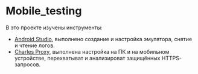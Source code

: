 # Mobile_testing

В это проекте изучены инструменты: 
- [Android Studio](https://github.com/pbioneer/Mobile_testing/blob/main/Mobile_testing/Android_Studio.md), выполнено создание и настройка эмулятора, снятие и чтение логов.
- [Charles Proxy](https://github.com/pbioneer/Mobile_testing/blob/main/Mobile_testing/Charles_Proxy.md), выполнена настройка на ПК и на мобильном устройстве, перехватыват и анализироват защищённых HTTPS-запросов.
